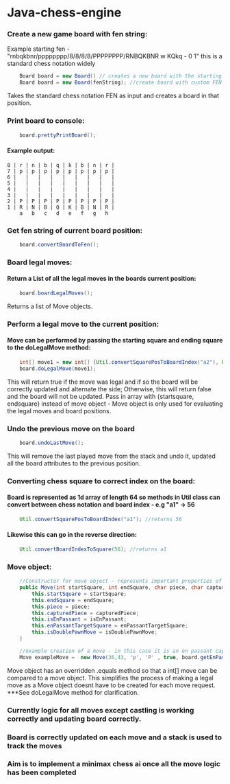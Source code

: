 # Java-chess-engine

### Create a new game board with fen string:
Example starting fen - "rnbqkbnr/pppppppp/8/8/8/8/PPPPPPPP/RNBQKBNR w KQkq - 0 1" this is a standard chess notation widely
```java
    Board board = new Board() // creates a new board with the starting chess FEN
    Board board = new Board(fenString); //create board with custom FEN
```
Takes the standard chess notation FEN as input and creates a board in that position.


### Print board to console:

```java
    board.prettyPrintBoard();
```
#### Example output:
```
8 | r | n | b | q | k | b | n | r |
7 | p | p | p | p | p | p | p | p | 
6 |   |   |   |   |   |   |   |   | 
5 |   |   |   |   |   |   |   |   |
4 |   |   |   |   |   |   |   |   |
3 |   |   |   |   |   |   |   |   |
2 | P | P | P | P | P | P | P | P |
1 | R | N | B | Q | K | B | N | R |
    a   b   c   d   e   f   g   h
```

### Get fen string of current board position:
```java
    board.convertBoardToFen();
```

### Board legal moves:

#### Return a List<Move> of all the legal moves in the boards current position:
```java
    board.boardLegalMoves();
```
Returns a list of Move objects.

### Perform a legal move to the current position:
#### Move can be performed by passing the starting square and ending square to the doLegalMove method:
```java 
    int[] move1 = new int[] {Util.convertSquarePosToBoardIndex("a2"), Util.convertSquarePosToBoardIndex("a4")};
    board.doLegalMove(move1);
```
This will return true if the move was legal  and if so the board will be correctly updated and alternate the side;
Otherwise, this will return false and the board will not be updated.
Pass in array with {startsquare, endsquare} instead of move object - Move object is only used for evaluating the legal moves and board positions.

### Undo the previous move on the board
```java
    board.undoLastMove();
```
This will remove the last played move from the stack and undo it, updated all the board attributes to the previous position.

### Converting chess square to correct index on the board:
#### Board is represented as  1d array of length 64 so methods in Util class can convert between chess notation and board index - e.g "a1" -> 56
```java
    Util.convertSquarePosToBoardIndex("a1"); //returns 56
```
#### Likewise this can go in the reverse direction:
```java 
    Util.convertBoardIndexToSquare(56); //returns a1
```

### Move object:

```java
    //Constructor for move object - represents important properties of a move so that the move can be undone when removed from move stack
    public Move(int startSquare, int endSquare, char piece, char capturedPiece, boolean isEnPassant, int enPassantTargetSquare, boolean isDoublePawnMove){
        this.startSquare = startSquare;
        this.endSquare = endSquare;
        this.piece = piece;
        this.capturedPiece = capturedPiece;
        this.isEnPassant = isEnPassant;
        this.enPassantTargetSquare = enPassantTargetSquare;
        this.isDoublePawnMove = isDoublePawnMove;
    }

    //example creation of a move - in this case it is an en passant capture move
    Move exampleMove =  new Move(36,43, 'p', 'P' , true, board.getEnPassantTargetSquare(), false);
```
Move object has an overridden .equals method so that a int[] move can be compared to a move object. This simplifies the process of making a legal move as a Move object doesnt have to be created for each move request.
***See doLegalMove method for clarification.

### Currently logic for all moves except castling is working correctly and updating board correctly.
### Board is correctly updated on each move and a stack is used to track the moves
### Aim is to implement a minimax chess ai once all the move logic has been completed